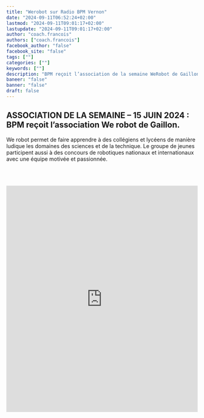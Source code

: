 ```yaml
---
title: "Werobot sur Radio BPM Vernon"
date: "2024-09-11T06:52:24+02:00"
lastmod: "2024-09-11T09:01:17+02:00"
lastupdate: "2024-09-11T09:01:17+02:00"
author: "coach.francois"
authors: ["coach.francois"]
facebook_author: "false"
facebook_site: "false"
tags: [""]
categories: [""]
keywords: [""]
description: "BPM reçoit l’association de la semaine WeRobot de Gaillon"
baneer: "false"
banner: "false"
draft: false
---
```

## ASSOCIATION DE LA SEMAINE – 15 JUIN 2024 : BPM reçoit l’association We robot de Gaillon.
We robot permet de faire apprendre à des collégiens et lycéens de manière ludique les domaines des sciences et de la technique. Le groupe de jeunes participent aussi à des concours de robotiques nationaux et internationaux avec une équipe motivée et passionnée.

<br><br>
<iframe width="100%" height="597"src="https://www.youtube.com/embed/VZNkaO2lQJE&t=83s?cc_load_policy=1&cc_lang_pref=fr&hl=fr-FR&autohide=2&wmode=transparent" allowfullscreen="true" style="border:0"></iframe>
